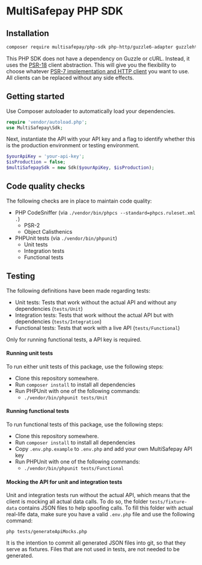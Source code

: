 # MultiSafepay PHP SDK

## Installation

```bash
composer require multisafepay/php-sdk php-http/guzzle6-adapter guzzlehttp/psr7
```

This PHP SDK does not have a dependency on Guzzle or cURL.
Instead, it uses the [PSR-18](https://www.php-fig.org/psr/psr-18/) client abstraction.
This will give you the flexibility to choose whatever
[PSR-7 implementation and HTTP client](https://packagist.org/providers/php-http/client-implementation)
you want to use.
All clients can be replaced without any side effects.

## Getting started

Use Composer autoloader to automatically load your dependencies. 

```php
require 'vendor/autoload.php';
use MultiSafepay\Sdk;
```

Next, instantiate the API with your API key and a flag to identify whether this is the production environment or testing environment.

```php
$yourApiKey = 'your-api-key';
$isProduction = false;
$multiSafepaySdk = new Sdk($yourApiKey, $isProduction);
```


## Code quality checks
The following checks are in place to maintain code quality:

- PHP CodeSniffer (via `./vendor/bin/phpcs --standard=phpcs.ruleset.xml .`)
    - PSR-2
    - Object Calisthenics
- PHPUnit tests (via `./vendor/bin/phpunit`)
    - Unit tests
    - Integration tests
    - Functional tests

## Testing

The following definitions have been made regarding tests:

- Unit tests: Tests that work without the actual API and without any dependencies (`tests/Unit`)
- Integration tests: Tests that work without the actual API but with dependencies (`tests/Integration`)
- Functional tests: Tests that work with a live API (`tests/Functional`)

Only for running functional tests, a API key is required.

#### Running unit tests

To run either unit tests of this package, use the following steps:

- Clone this repository somewhere.
- Run `composer install` to install all dependencies
- Run PHPUnit with one of the following commands:
    - `./vendor/bin/phpunit tests/Unit`

#### Running functional tests

To run functional tests of this package, use the following steps:

- Clone this repository somewhere.
- Run `composer install` to install all dependencies
- Copy `.env.php.example` to `.env.php` and add your own MultiSafepay API key
- Run PHPUnit with one of the following commands:
    - `./vendor/bin/phpunit tests/Functional`

#### Mocking the API for unit and integration tests

Unit and integration tests run without the actual API, which means that the client is mocking all actual data calls. To do so, the folder `tests/fixture-data` contains JSON files to help spoofing calls. To fill this folder with actual real-life data, make sure you have a valid `.env.php` file and use the following command:

    php tests/generateApiMocks.php

It is the intention to commit all generated JSON files into git, so that they serve as fixtures. Files that are not used in tests, are not needed to be generated.
